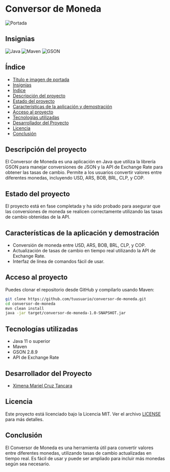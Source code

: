 # Conversor de Moneda

![Portada](portada.jpg)

## Insignias

![Java](https://img.shields.io/badge/Java-11%2B-blue)
![Maven](https://img.shields.io/badge/Maven-3.6.3%2B-brightgreen)
![GSON](https://img.shields.io/badge/GSON-2.8.9-yellowgreen)

## Índice

- [Título e imagen de portada](#Título-e-imagen-de-portada)
- [Insignias](#insignias)
- [Índice](#índice)
- [Descripción del proyecto](#descripción-del-proyecto)
- [Estado del proyecto](#Estado-del-proyecto)
- [Características de la aplicación y demostración](#Características-de-la-aplicación-y-demostración)
- [Acceso al proyecto](#acceso-proyecto)
- [Tecnologías utilizadas](#tecnologías-utilizadas)
- [Desarrollador del Proyecto](#personas-desarrolladores)
- [Licencia](#licencia)
- [Conclusión](#conclusión)

## Descripción del proyecto

El Conversor de Moneda es una aplicación en Java que utiliza la librería GSON para manejar conversiones de JSON y la API de Exchange Rate para obtener las tasas de cambio. Permite a los usuarios convertir valores entre diferentes monedas, incluyendo USD, ARS, BOB, BRL, CLP, y COP.

## Estado del proyecto

El proyecto está en fase completada y ha sido probado para asegurar que las conversiones de moneda se realicen correctamente utilizando las tasas de cambio obtenidas de la API.

## Características de la aplicación y demostración

- Conversión de moneda entre USD, ARS, BOB, BRL, CLP, y COP.
- Actualización de tasas de cambio en tiempo real utilizando la API de Exchange Rate.
- Interfaz de línea de comandos fácil de usar.

## Acceso al proyecto

Puedes clonar el repositorio desde GitHub y compilarlo usando Maven:

```sh
git clone https://github.com/tuusuario/conversor-de-moneda.git
cd conversor-de-moneda
mvn clean install
java -jar target/conversor-de-moneda-1.0-SNAPSHOT.jar
```

## Tecnologías utilizadas

- Java 11 o superior
- Maven
- GSON 2.8.9
- API de Exchange Rate

## Desarrollador del Proyecto

- [Ximena Mariel Cruz Tancara](https://github.com/ximenacruz)

## Licencia

Este proyecto está licenciado bajo la Licencia MIT. Ver el archivo [LICENSE](LICENSE) para más detalles.

## Conclusión

El Conversor de Moneda es una herramienta útil para convertir valores entre diferentes monedas, utilizando tasas de cambio actualizadas en tiempo real. Es fácil de usar y puede ser ampliado para incluir más monedas según sea necesario.

